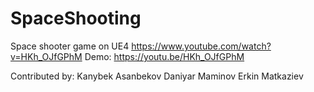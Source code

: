 # SpaceShooting
Space shooter game on UE4
https://www.youtube.com/watch?v=HKh_OJfGPhM
Demo: https://youtu.be/HKh_OJfGPhM

Contributed by:
Kanybek Asanbekov
Daniyar Maminov
Erkin Matkaziev
